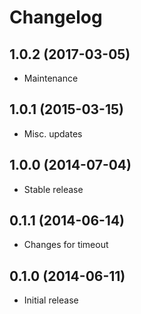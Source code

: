# Changelog

## 1.0.2 (2017-03-05)

- Maintenance

## 1.0.1 (2015-03-15)

- Misc. updates

## 1.0.0 (2014-07-04)

- Stable release

## 0.1.1 (2014-06-14)

- Changes for timeout

## 0.1.0 (2014-06-11)

- Initial release